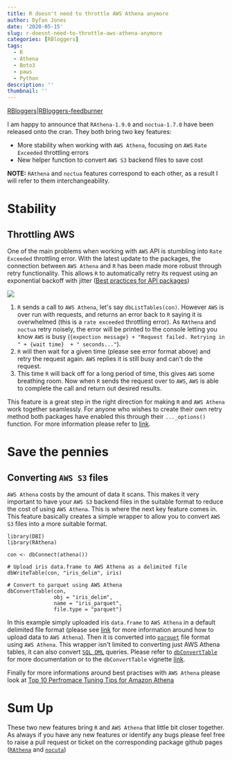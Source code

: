 ```yaml
---
title: R doesn't need to throttle AWS Athena anymore
author: Dyfan Jones
date: '2020-05-15'
slug: r-doesnt-need-to-throttle-aws-athena-anymore
categories: [RBloggers]
tags:
  - R
  - Athena
  - Boto3
  - paws
  - Python
description: ''
thumbnail: ''
---
```


[RBloggers](https://www.r-bloggers.com)|[RBloggers-feedburner](https://feeds.feedburner.com/RBloggers)

I am happy to announce that `RAthena-1.9.0` and `noctua-1.7.0` have been released onto the cran. They both bring two key features:

* More stability when working with `AWS Athena`, focusing on `AWS` `Rate Exceeded` throttling errors
* New helper function to convert `AWS S3` backend files to save cost

**NOTE:** `RAthena` and `noctua` features correspond to each other, as a result I will refer to them interchangeability.

# Stability
## Throttling AWS

One of the main problems when working with `AWS` API is stumbling into `Rate Exceeded` throttling error. With the latest update to the packages, the connection between `AWS Athena` and `R` has been made more robust through retry functionality. This allows `R` to automatically retry its request using an exponential backoff with jitter ([Best practices for API packages](https://httr.r-lib.org/articles/api-packages.html#turn-api-errors-into-r-errors))

![](/post/2020-05-15-r-doesnt-need-to-throttle-aws-athena-anymore_files/aws_retry.png)

1. `R` sends a call to `AWS Athena`, let's say `dbListTables(con)`. However `AWS` is over run with requests, and returns an error back to `R` saying it is overwhelmed (this is a `rate exceeded` throttling error). As `RAthena` and `noctua` retry noisely, the error will be printed to the console letting you know `AWS` is busy (`{expection message} + "Request failed. Retrying in " + {wait time}  + " seconds..."`).
2. `R` will then wait for a given time (please see error format above) and retry the request again. `AWS` replies it is still busy and can't do the request.
3. This time `R` will back off for a long period of time, this gives `AWS` some breathing room. Now when `R` sends the request over to `AWS`, `AWS` is able to complete the call and return out desired results.

This feature is a great step in the right direction for making `R` and `AWS Athena` work together seamlessly. For anyone who wishes to create their own retry method both packages have enabled this through their `..._options()` function. For more information please refer to [link](https://dyfanjones.github.io/noctua/articles/how_to_retry.html).

# Save the pennies
## Converting `AWS S3` files

`AWS Athena` costs by the amount of data it scans. This makes it very important to have your `AWS S3` backend files in the suitable format to reduce the cost of using `AWS Athena`. This is where the next key feature comes in. This feature basically creates a simple wrapper to allow you to convert `AWS S3` files into a more suitable format.

```
library(DBI)
library(RAthena)

con <- dbConnect(athena())

# Upload iris data.frame to AWS Athena as a delimited file
dbWriteTable(con, "iris_delim", iris)

# Convert to parquet using AWS Athena
dbConvertTable(con,
               obj = "iris_delim",
               name = "iris_parquet",
               file.type = "parquet")
```

In this example simply uploaded iris `data.frame` to `AWS Athena` in a default delimited file format (please see [link](https://dyfanjones.github.io/RAthena/reference/AthenaWriteTables.html) for more information around how to upload data to `AWS Athena`). Then it is converted into [`parquet`](https://parquet.apache.org/) file format using `AWS Athena`. This wrapper isn't limited to converting just AWS Athena tables, it can also convert [`SQL DML`](https://docs.aws.amazon.com/athena/latest/ug/select.html) queries. Please refer to [`dbConvertTable`](https://dyfanjones.github.io/RAthena/reference/dbConvertTable.html) for more documentation or to the `dbConvertTable` vignette [link](https://dyfanjones.github.io/RAthena/articles/convert_and_save_cost.html).

Finally for more informations around best practises with `AWS Athena` please look at [Top 10 Perfromace Tuning Tips for Amazon Athena](https://aws.amazon.com/blogs/big-data/top-10-performance-tuning-tips-for-amazon-athena/)

# Sum Up

These two new features bring `R` and `AWS Athena` that little bit closer together. As always if you have any new features or identify any bugs please feel free to raise a pull request or ticket on the corresponding package github pages ([`RAthena`](https://github.com/DyfanJones/RAthena/) and [`nocuta`](https://github.com/DyfanJones/noctua))

